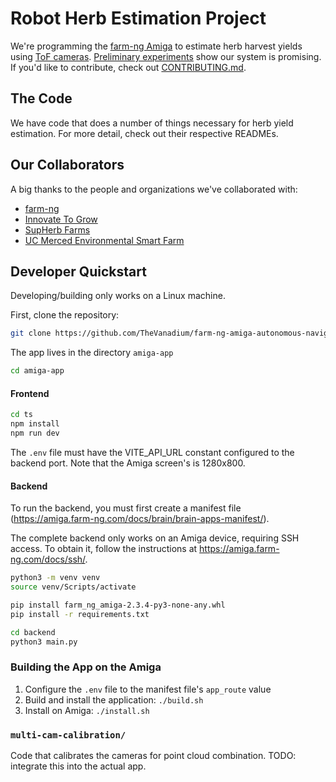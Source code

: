 # Robot Herb Estimation Project

We're programming the [farm-ng Amiga](https://farm-ng.com/amiga/) to estimate herb harvest yields using [ToF cameras](https://shop.luxonis.com/products/oak-d-sr-poe?variant=46456301027551). [Preliminary experiments](https://thevanadium.github.io/portfolio/2024-08-Fall-CSE-302-poster.pdf) show our system is promising. If you'd like to contribute, check out [CONTRIBUTING.md](https://github.com/TheVanadium/farm-ng-amiga-autonomous-navigation/blob/master/CONTRIBUTING.md).

## The Code

We have code that does a number of things necessary for herb yield estimation. For more detail, check out their respective READMEs.



## Our Collaborators
A big thanks to the people and organizations we've collaborated with:
- [farm-ng](https://farm-ng.com/)
- [Innovate To Grow](https://i2g.ucmerced.edu/)
- [SupHerb Farms](https://supherbfarms.com/)
- [UC Merced Environmental Smart Farm](https://vista.ucmerced.edu/farm/)


## Developer Quickstart
Developing/building only works on a Linux machine. 

First, clone the repository:
```bash
git clone https://github.com/TheVanadium/farm-ng-amiga-autonomous-navigation.git
```

The app lives in the directory `amiga-app`
```bash
cd amiga-app
```

#### Frontend
```bash
cd ts
npm install
npm run dev
```
The `.env` file must have the VITE_API_URL constant configured to the backend port. Note that the Amiga screen's is 1280x800.

#### Backend
To run the backend, you must first create a manifest file (https://amiga.farm-ng.com/docs/brain/brain-apps-manifest/).

The complete backend only works on an Amiga device, requiring SSH access. To obtain it, follow the instructions at https://amiga.farm-ng.com/docs/ssh/. 

```bash
python3 -m venv venv
source venv/Scripts/activate

pip install farm_ng_amiga-2.3.4-py3-none-any.whl
pip install -r requirements.txt

cd backend
python3 main.py
```

### Building the App on the Amiga
1. Configure the `.env` file to the manifest file's `app_route` value
2. Build and install the application: `./build.sh`
3. Install on Amiga: `./install.sh`


### `multi-cam-calibration/`
Code that calibrates the cameras for point cloud combination. TODO: integrate this into the actual app.
